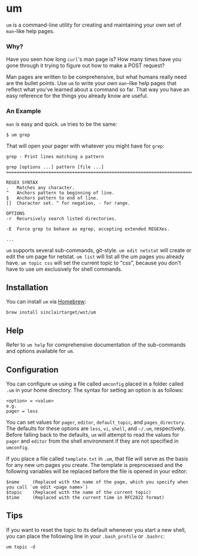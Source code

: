 # um
`um` is a command-line utility for creating and maintaining your own set of `man`-like help pages. 

### Why?
Have you seen how long `curl`'s man page is? How many times have you gone through it trying to figure out 
how to make a POST request?

Man pages are written to be comprehensive, but what humans really need are the bullet points. Use `um`
to write your own `man`-like help pages that reflect what you've learned about a command so far.
That way you have an easy reference for the things you already know are useful.

### An Example
`man` is easy and quick. `um` tries to be the same:
```
$ um grep
```
That will open your pager with whatever you might have for `grep`:
```
grep - Print lines matching a pattern

grep [options ...] pattern [file ...]
=======================================================================

REGEX SYNTAX
.  	Matches any character.
^  	Anchors pattern to beginning of line.
$  	Anchors pattern to end of line.
[]  Character set. ^ for negation, - for range.

OPTIONS
-r  Recursively search listed directories.

-E  Force grep to behave as egrep, accepting extended REGEXes.

...
```

`um` supports several sub-commands, git-style. `um edit netstat` will create or edit the um page for netstat. `um list` will
list all the um pages you already have. `um topic css` will set the current topic to "css", because you don't
have to use um exclusively for shell commands.

## Installation
You can install `um` via [Homebrew](http://brew.sh/):
```
brew install sinclairtarget/wst/um
```

## Help
Refer to `um help` for comprehensive documentation of the sub-commands and options available for `um`.

## Configuration
You can configure `um` using a file called `umconfig` placed in a folder called `.um` in your home directory. The
syntax for setting an option is as follows:
```
<option> = <value>
e.g.
pager = less
```

You can set values for `pager`, `editor`, `default_topic`, and `pages_directory`. The defaults for these options are
`less`, `vi`, `shell`, and `~/.um`, respectively. Before falling back to the defaults, `um` will attempt to read 
the values for `pager` and `editor` from the shell environment if they are not specified in `umconfig`.

If you place a file called `template.txt` in `.um`, that file will serve as the basis for any new um pages you create.
The template is preprocessed and the following variables will be replaced before the file is opened in your editor:
```
$name     (Replaced with the name of the page, which you specify when you call `um edit <page name>`)
$topic    (Replaced with the name of the current topic)
$time     (Replaced with the current time in RFC2822 format)
```

## Tips
If you want to reset the topic to its default whenever you start a new shell,
you can place the following line in your `.bash_profile` or `.bashrc`:
```
um topic -d
```
